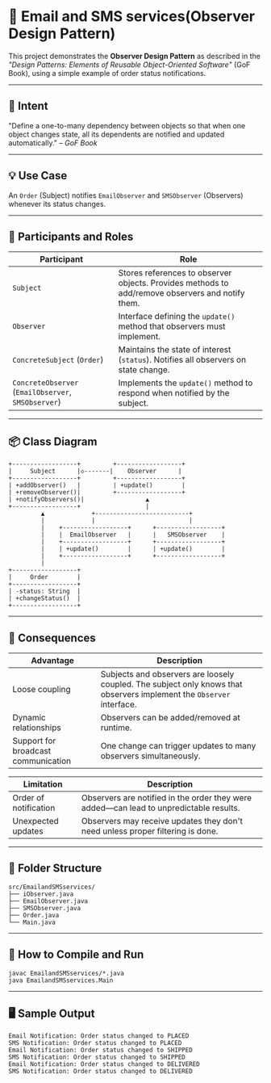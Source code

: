 # 📡  Email and SMS services(Observer Design Pattern)

This project demonstrates the **Observer Design Pattern** as described in the *"Design Patterns: Elements of Reusable Object-Oriented Software"* (GoF Book), using a simple example of order status notifications.

---

## 🎯 Intent

 "Define a one-to-many dependency between objects so that when one object changes state, all its dependents are notified and updated automatically." – *GoF Book*

---

## 💡 Use Case

An `Order` (Subject) notifies `EmailObserver` and `SMSObserver` (Observers) whenever its status changes.

---

## 🧩 Participants and Roles

| Participant       | Role                                                                 |
|------------------|----------------------------------------------------------------------|
| `Subject`         | Stores references to observer objects. Provides methods to add/remove observers and notify them. |
| `Observer`        | Interface defining the `update()` method that observers must implement. |
| `ConcreteSubject` (`Order`) | Maintains the state of interest (`status`). Notifies all observers on state change. |
| `ConcreteObserver` (`EmailObserver`, `SMSObserver`) | Implements the `update()` method to respond when notified by the subject. |

---
## 📦 Class Diagram
    +------------------+         +------------------+
    |     Subject      |◇-------|    Observer      |
    +------------------+         +------------------+
    | +addObserver()   |         | +update()        |
    | +removeObserver()|         +------------------+
    | +notifyObservers()|                 ▲
    +------------------+                  |
             ▲             +--------------------------+
             |             |                          |
             |    +------------------+      +------------------+
             |    |  EmailObserver   |      |   SMSObserver    |
             |    +------------------+      +------------------+
             |    | +update()        |      | +update()        |
             |    +------------------+      +------------------+
             |
    +------------------+
    |     Order        |
    +------------------+
    | -status: String  |
    | +changeStatus()  |
    +------------------+

---
## 🧠 Consequences

| Advantage                         | Description                                                                            |
|----------------------------------|----------------------------------------------------------------------------------------|
| Loose coupling                   | Subjects and observers are loosely coupled. The subject only knows that observers implement the `Observer` interface. |
| Dynamic relationships            | Observers can be added/removed at runtime.                                             |
| Support for broadcast communication | One change can trigger updates to many observers simultaneously.                        |

| Limitation                        | Description                                                                            |
|----------------------------------|----------------------------------------------------------------------------------------|
| Order of notification            | Observers are notified in the order they were added—can lead to unpredictable results. |
| Unexpected updates               | Observers may receive updates they don't need unless proper filtering is done.        |

---

## 📂 Folder Structure
    src/EmailandSMSservices/
    ├── iObserver.java
    ├── EmailObserver.java
    ├── SMSObserver.java
    ├── Order.java
    └── Main.java
---
## 🚀 How to Compile and Run
    javac EmailandSMSservices/*.java
    java EmailandSMSservices.Main
---
## 🖥️ Sample Output
    Email Notification: Order status changed to PLACED
    SMS Notification: Order status changed to PLACED
    Email Notification: Order status changed to SHIPPED
    SMS Notification: Order status changed to SHIPPED
    Email Notification: Order status changed to DELIVERED
    SMS Notification: Order status changed to DELIVERED
    



